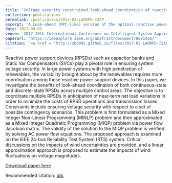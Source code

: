 ```yaml
---
title: "Voltage security constrained look-ahead coordination of reactive power support devices with high renewables"
collection: publications
permalink: /publication/2017-02-LAORPD-ISAP
excerpt: 'A Look-ahead (MPC-like) version of the optimal reactive power dispatch problem (LA-ORPD).'
date: 2017-09-03
venue: '2017 19th International Conference on Intelligent System Application to Power Systems (ISAP)'
paperurl: 'https://ieeexplore.ieee.org/abstract/document/8071416/'
citation: '<a href = "http://xb00dx.github.io/files/2017-02-LAORPD-ISAP.bib">bib</a><b>Geng, Xinbo</b>, Le Xie, and Diran Obadina. "Voltage security constrained look-ahead coordination of reactive power support devices with high renewables." In Intelligent System Application to Power Systems (ISAP), 2017 19th International Conference on, pp. 1-6. IEEE, 2017.'
---
```


Reactive power support devices (RPSDs) such as capacitor banks and Static Var Compensators (SVCs) play a pivotal role in ensuring system voltage security. In large power systems with high penetration of renewables, the variability brought about by the renewables requires more coordination among these reactive power support devices. In this paper, we investigate the benefits of look-ahead coordination of both continuous-state and discrete-state RPSDs across multiple control areas. The objective is to coordinate multiple RPSDs in anticipation of near-term net load variations in order to minimize the costs of RPSD operations and transmission losses. Constraints include ensuring voltage security with respect to a set of possible contingency scenarios. This problem is first formulated as a Mixed Integer Non-Linear Programming (MINLP) problem and then approximated as a Mixed Integer Quadratic Programming (MIQP) problem via power flow Jacobian matrix. The validity of the solution to the MIQP problem is verified by solving AC power flow equations. The proposed approach is examined on the IEEE 24-bus Reliability Test System (RTS) system. Critical discussions on the impacts of wind uncertainties are provided, and a linear approximation approach is proposed to estimate the impacts of wind fluctuations on voltage magnitudes.

[Download paper here](http://xb00dx.github.io/files/2017-02-LAORPD-ISAP.pdf)

Recommended citation: [bib](http://xb00dx.github.io/files/2017-02-LAORPD-ISAP.bib).
